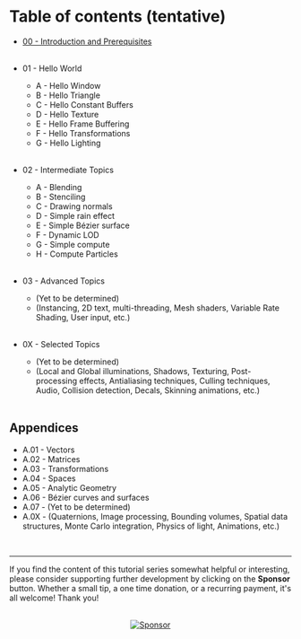 # Table of contents (tentative)
- [00 - Introduction and Prerequisites](https://paminerva.github.io/docs/LearnVulkan/00-Introduction-and-prerequisites)<br><br>

- 01 - Hello World<br>
    - A - Hello Window
    - B - Hello Triangle
    - C - Hello Constant Buffers
    - D - Hello Texture
    - E - Hello Frame Buffering
    - F - Hello Transformations
    - G - Hello Lighting<br><br>
  
- 02 - Intermediate Topics
    - A - Blending
    - B - Stenciling
    - C - Drawing normals
    - D - Simple rain effect
    - E - Simple Bézier surface
    - F - Dynamic LOD
    - G - Simple compute
    - H - Compute Particles <br><br>
- 03 - Advanced Topics
    - (Yet to be determined)
    - (Instancing, 2D text, multi-threading, Mesh shaders, Variable Rate Shading, User input, etc.) <br><br>
  
- 0X - Selected Topics
    - (Yet to be determined)
    - (Local and Global illuminations, Shadows, Texturing, Post-processing effects, Antialiasing techniques, Culling techniques, Audio, Collision detection, Decals, Skinning animations, etc.) <br><br>

## Appendices

- A.01 - Vectors
- A.02 - Matrices
- A.03 - Transformations
- A.04 - Spaces
- A.05 - Analytic Geometry
- A.06 - Bézier curves and surfaces
- A.07 - (Yet to be determined)
- A.0X - (Quaternions, Image processing, Bounding volumes, Spatial data structures, Monte Carlo integration, Physics of light, Animations, etc.)

<br>

***
If you find the content of this tutorial series somewhat helpful or interesting, please consider supporting further development by clicking on the **Sponsor** button.  Whether a small tip, a one time donation, or a recurring payment, it's all welcome! Thank you!<br><br>
<p align="center">
 <a href="https://github.com/sponsors/PAMinerva">
         <img alt="Sponsor" src="https://paminerva.github.io/docs/LearnDirectX/images/sponsor.PNG">
      </a>
</p><br>
